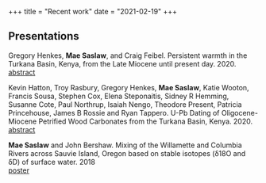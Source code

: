 +++
title = "Recent work"
date  = "2021-02-19"
+++

## Presentations

Gregory Henkes, ​**Mae Saslaw**, and Craig Feibel. Persistent warmth in the Turkana Basin, Kenya, from the Late Miocene until present day. 2020. \
[abstract](https://agu.confex.com/agu/fm20/webprogram/Paper730113.html)

Kevin Hatton, Troy Rasbury, Gregory Henkes, **Mae Saslaw**,​ Katie Wooton, Francis Sousa, Stephen Cox, Elena Steponaitis, Sidney R Hemming, Susanne Cote, Paul Northrup, Isaiah Nengo, Theodore Present, Patricia Princehouse, James B Rossie and Ryan Tappero. U-Pb Dating of Oligocene-Miocene Petrified Wood Carbonates from the Turkana Basin, Kenya. 2020. \
[abstract](https://agu.confex.com/agu/fm20/webprogram/Paper771224.html)

**Mae Saslaw** and John Bershaw. Mixing of the Willamette and Columbia Rivers across Sauvie Island, Oregon based on stable isotopes (δ​18O and δD) of surface water. 2018 \
[poster](https://you.stonybrook.edu/saslaw/files/2021/02/Saslaw-and-Bershaw-2018-Mixing-of-the-Willamette-and-Columbia-Rivers-acros.pdf)
